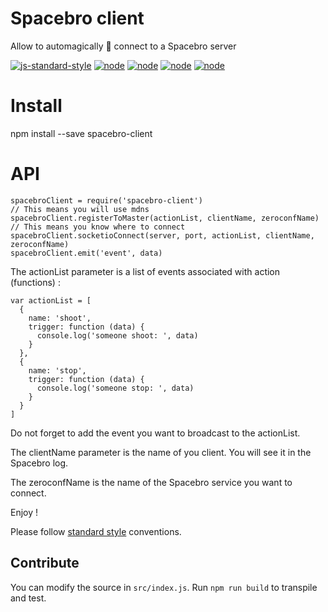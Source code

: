 # Spacebro client
Allow to automagically 🌟 connect to a Spacebro server

[![js-standard-style](https://img.shields.io/badge/code%20style-standard-brightgreen.svg)](http://standardjs.com/) [![node](https://img.shields.io/badge/node-0.10.x-brightgreen.svg)](https://nodejs.org/en/) [![node](https://img.shields.io/badge/node-0.12.x-brightgreen.svg)](https://nodejs.org/en/) [![node](https://img.shields.io/badge/node-4.0.x-brightgreen.svg)](https://nodejs.org/en/) [![node](https://img.shields.io/badge/node-5.3.x-brightgreen.svg)](https://nodejs.org/en/)

# Install

npm install --save spacebro-client

# API

```
spacebroClient = require('spacebro-client')
// This means you will use mdns
spacebroClient.registerToMaster(actionList, clientName, zeroconfName)
// This means you know where to connect
spacebroClient.socketioConnect(server, port, actionList, clientName, zeroconfName)
spacebroClient.emit('event', data)
```

The actionList parameter is a list of events associated with action (functions) :

```
var actionList = [
  {
    name: 'shoot',
    trigger: function (data) {
      console.log('someone shoot: ', data)
    }
  },
  {
    name: 'stop',
    trigger: function (data) {
      console.log('someone stop: ', data)
    }
  }
]
```

Do not forget to add the event you want to broadcast to the actionList. 

The clientName parameter is the name of you client. You will see it in the Spacebro log.

The zeroconfName is the name of the Spacebro service you want to connect.

Enjoy !

Please follow [standard style](https://github.com/feross/standard) conventions.

## Contribute

You can modify the source in `src/index.js`. Run `npm run build` to transpile and test.
